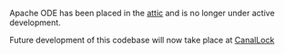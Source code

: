 Apache ODE has been placed in the [attic](http://mail-archives.apache.org/mod_mbox/ode-dev/201908.mbox/browser) and is no longer under active development.

Future development of this codebase will now take place at [CanalLock](https://github.com/aaronanderson/canallock)
